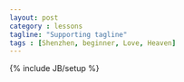 ```yaml
---
layout: post
category : lessons
tagline: "Supporting tagline"
tags : [Shenzhen, beginner, Love, Heaven]
---
```

{% include JB/setup %}

